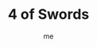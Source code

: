 ---
# basics
title     		 : "4 of Swords"
token					 : 'swords-04'
card_type			 : '' # major, minor, court
layout				 : "tarot-card"
author    		 : 'me'
one_liner 		 : "Meditation, contemplation, perspective, mindset"
alt_names			 : ['Truce', 'Withdrawal']
images				 : ['assets/images/tarot/rws/rw-swords-04.jpg']
keywords			 : ['meditation', 'contemplation', 'perspective', 'mindset']
url						 : 'tarot/cards/swords-04'
aliases				 : []

# password: 'foolish journey'
dropbox				 : 'https://www.dropbox.com/sh/ozbcy70hqz8qv85/AAAX3BZvPI0sqI18_zeRkkAMa?dl=0'

meaning_light  : "Thinking over your plans before putting them into action. Pausing to meditate or clear your mind. Taking time to understand someone or something before criticizing it. Resting. Occupying your thoughts with a healthy distraction."

meaning_shadow : "Failing to think things through. Mistaking procrastination for thoughtfulness. Adopting a point of view and refusing to reconsider your conclusions, even when presented with refuting evidence. Allowing chaos and whimsy to dominate your thoughts."

# more detail
correspondence_planet 			: "Jupiter"
correspondence_astrological : "Libra"
correspondence_affirmation  : "I think before taking action."
correspondence_story 				: "The main character withdraws and spends time in quiet contemplation before taking action."

advice_relationships 	 : "Taking a break from each other might restore some perspective. Rather than over-analyze everything, clear your mind and take things at face value for once. If you can’t achieve peace together, there’s no shame in saying you need a rest."

advice_work 					 : "Running at top speed all the time wears down the most capable individuals. Insist on time to recharge your creative batteries. On even the most hectic days, steal ten minutes to be still and disconnect. See time off as an investment in maintaining your sharp edge."

advice_spirituality 	 : "Withdrawal from the world can help you achieve remarkable perspective. Schedule time for quiet contemplation. Rather than ponder solutions, just breathe—and let Spirit sort things out."

advice_personal_growth : "A mature person knows the value of stillness. Before taking action, set aside time to simply be. Associate calmness and focus with specific postures or breathing patterns, and you’ll be able to summon a clear state of mind on demand."

advice_fortune_telling : "Don’t make any decision now. Wait, and you’ll be glad you did."

questions	: ["What opportunities might open for you if you made a conscious decision to integrate relaxation into your strategy?", "How long has it been since you deliberately took a “time out?”", "What might present itself from stillness, if you allowed it to unfold?", "What would happen if you simply refused to make a decision today?"]

# referenced in the symbols.toml data file
symbols	  : ['4', 'swords', 'reclined-figure', 'mounted-swords']

# metadata
suppress_topnav : true
related_cards 	: []

---